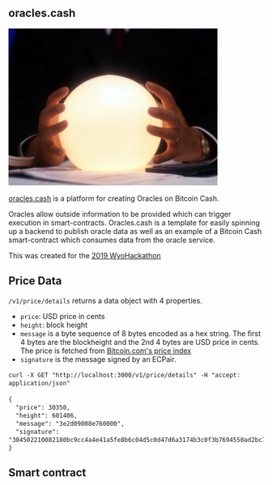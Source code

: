 ## oracles.cash

![crystal ball](crystal-ball.jpg)

[oracles.cash](https://oracles.cash) is a platform for creating Oracles on Bitcoin Cash.

Oracles allow outside information to be provided which can trigger execution in smart-contracts. Oracles.cash is a template for easily spinning up a backend to publish oracle data as well as an example of a Bitcoin Cash smart-contract which consumes data from the oracle service.

This was created for the [2019 WyoHackathon](https://wyohackathon.io)

## Price Data

`/v1/price/details` returns a data object with 4 properties.

- `price`: USD price in cents
- `height`: block height
- `message` is a byte sequence of 8 bytes encoded as a hex string. The first 4 bytes are the blockheight and the 2nd 4 bytes are USD price in cents. The price is fetched from [Bitcoin.com's price index](https://index-api.bitcoin.com/api/v0/cash/price/usd)
- `signature` is the message signed by an ECPair.

```
curl -X GET "http://localhost:3000/v1/price/details" -H "accept: application/json"

{
  "price": 30350,
  "height": 601406,
  "message": "3e2d09008e760000",
  "signature": "304502210082180bc9cc4a4e41a5fe8b6c04d5c0d47d6a3174b3c0f3b7694550ad2bc72bbb02202250e01c018a760b30593ad9b71f1b6e0b0192c44183c4d38b0bdbc9f9edd3fd"
}
```

## Smart contract
